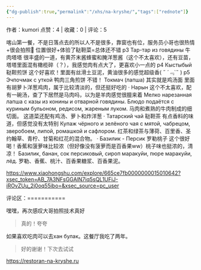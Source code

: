 ```yaml
---
{"dg-publish":true,"permalink":"/xhs/na-kryshe/","tags":["rednote"]}
---
```


作者：kumori
点赞：4   |   收藏：0   |   评论：5

喀山第一餐，不是日落点去的所以人不是很多，靠窗也有位，服务员小哥也很热情+很会拍照🤣
位置很好+体验了鞑靼菜=总体还不错
p3 Тар-тар из говядины 牛肉塔塔 很丰盛的一道，有黄芥末酱蜂蜜和腌洋葱酱（这个不太喜欢），还有豆苗，塔塔里面混有橄榄碎（？），我感觉肉有点大了，更喜欢小一点的
p4 Кыстыбый 鞑靼煎饼 这个好喜欢！里面有丝滑土豆泥，黄油很多的感觉超级香(  ˶ ´﹃`˵  )
p5 Эчпочмак с уткой 鸭肉三角煎饼 不错！
Токмач (лапша) 其实就是鸡汤面 里面有胡萝卜洋葱鸡肉，属于比较清淡的，但还挺好吃的
· Нарын 这个不太喜欢，配有一碗汤，查了下居然是马肉吗，以为是羊肉感觉很膻来着 Мелко нарезанная лапша с казы из конины и отварной говядины. Блюдо подаётся с куриным бульоном, редисом, жареным луком. 马肉和煮熟的牛肉制成的细切面。 这道菜还配有鸡汤、萝卜和炸洋葱
· Татарский чай 鞑靼茶 有点香料的味道，但感觉没有太特别
Купаж чёрного и зелёного чая с мятой, чабрецом, зверобоем, липой, ромашкой и сафлором. 红茶和绿茶与薄荷、百里香、圣约翰草、青柠、甘菊和红花的混合物。
· Базилик - Персик 罗勒桃子 这个很好喝！香蕉和菠萝味比较浓（但好像没有菠萝而是百香果ww）桃子味也挺浓的，清凉！ Базилик, банан, сок персиковый, сироп маракуйи, пюре маракуйи, лёд. 罗勒、香蕉、桃汁、百香果糖浆、百香果泥。

https://www.xiaohongshu.com/explore/665ce7fb0000000015010642?xsec_token=AB_7A3NFsGGAlN7iq5sQL1UFiJ-iROvZUu_2j0oq55ibo=&xsec_source=pc_user

评论区：===========

嘿嘿，再次感叹大哥拍照技术真好

> 真的！夸夸

如果喜欢吃肉可以去хан булак。这餐厅我吃了两年。

> 好的谢谢！下次去试试

https://restoran-na-kryshe.ru